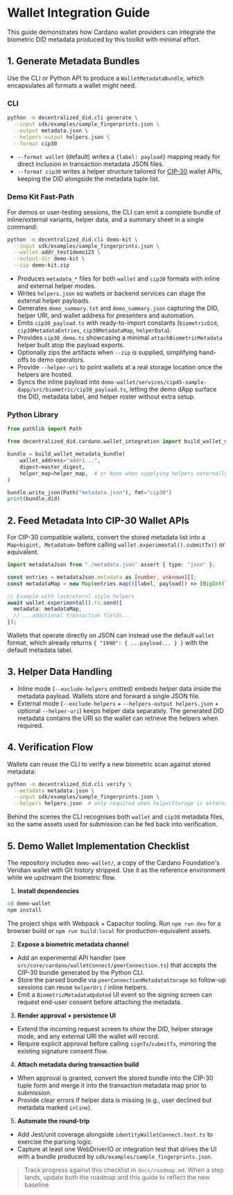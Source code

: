 # Wallet Integration Guide

This guide demonstrates how Cardano wallet providers can integrate the biometric DID metadata produced by this toolkit with minimal effort.

## 1. Generate Metadata Bundles

Use the CLI or Python API to produce a `WalletMetadataBundle`, which encapsulates all formats a wallet might need.

### CLI

```bash
python -m decentralized_did.cli generate \
  --input sdk/examples/sample_fingerprints.json \
  --output metadata.json \
  --helpers-output helpers.json \
  --format cip30
```

- `--format wallet` (default) writes a `{label: payload}` mapping ready for direct inclusion in transaction metadata JSON files.
- `--format cip30` writes a helper structure tailored for [CIP-30](https://cips.cardano.org/cips/cip30/) wallet APIs, keeping the DID alongside the metadata tuple list.

### Demo Kit Fast-Path

For demos or user-testing sessions, the CLI can emit a complete bundle of inline/external variants, helper data, and a summary sheet in a single command:

```bash
python -m decentralized_did.cli demo-kit \
  --input sdk/examples/sample_fingerprints.json \
  --wallet addr_test1demo123 \
  --output-dir demo-kit \
  --zip demo-kit.zip
```
- Produces `metadata_*` files for both `wallet` and `cip30` formats with inline and external helper modes.
- Writes `helpers.json` so wallets or backend services can stage the external helper payloads.
- Generates `demo_summary.txt` and `demo_summary.json` capturing the DID, helper URI, and wallet address for presenters and automation.
- Emits `cip30_payload.ts` with ready-to-import constants (`biometricDid`, `cip30MetadataEntries`, `cip30MetadataMap`, `helperData`).
- Provides `cip30_demo.ts` showcasing a minimal `attachBiometricMetadata` helper built atop the payload exports.
- Optionally zips the artifacts when `--zip` is supplied, simplifying hand-offs to demo operators.
- Provide `--helper-uri` to point wallets at a real storage location once the helpers are hosted.
- Syncs the inline payload into `demo-wallet/services/cip45-sample-dapp/src/biometric/cip30_payload.ts`, letting the demo dApp surface the DID, metadata label, and helper roster without extra setup.

### Python Library

```python
from pathlib import Path

from decentralized_did.cardano.wallet_integration import build_wallet_metadata_bundle

bundle = build_wallet_metadata_bundle(
    wallet_address="addr1...",
    digest=master_digest,
    helper_map=helper_map,  # or None when supplying helpers externally
)

bundle.write_json(Path("metadata.json"), fmt="cip30")
print(bundle.did)
```

## 2. Feed Metadata Into CIP-30 Wallet APIs

For CIP-30 compatible wallets, convert the stored metadata list into a `Map<bigint, Metadatum>` before calling `wallet.experimental().submitTx()` or equivalent.

```ts
import metadataJson from "./metadata.json" assert { type: "json" };

const entries = metadataJson.metadata as [number, unknown][];
const metadataMap = new Map(entries.map(([label, payload]) => [BigInt(label), payload]));

// Example with lace/eternl style helpers
await wallet.experimental().tx.send({
  metadata: metadataMap,
  // ...additional transaction fields...
});
```

Wallets that operate directly on JSON can instead use the default `wallet` format, which already returns `{ "1990": { ...payload... } }` with the default metadata label.

## 3. Helper Data Handling

- Inline mode (`--exclude-helpers` omitted) embeds helper data inside the metadata payload. Wallets store and forward a single JSON file.
- External mode (`--exclude-helpers` + `--helpers-output helpers.json` + optional `--helper-uri`) keeps helper data separately. The generated DID metadata contains the URI so the wallet can retrieve the helpers when required.

## 4. Verification Flow

Wallets can reuse the CLI to verify a new biometric scan against stored metadata:

```bash
python -m decentralized_did.cli verify \
  --metadata metadata.json \
  --input sdk/examples/sample_fingerprints.json \
  --helpers helpers.json  # only required when helperStorage is external
```

Behind the scenes the CLI recognises both `wallet` and `cip30` metadata files, so the same assets used for submission can be fed back into verification.

## 5. Demo Wallet Implementation Checklist

The repository includes `demo-wallet/`, a copy of the Cardano Foundation's Veridian wallet with Git history stripped. Use it as the reference environment while we upstream the biometric flow.

1. **Install dependencies**
  ```bash
  cd demo-wallet
  npm install
  ```
  The project ships with Webpack + Capacitor tooling. Run `npm run dev` for a browser build or `npm run build:local` for production-equivalent assets.

2. **Expose a biometric metadata channel**
  - Add an experimental API handler (see `src/core/cardano/walletConnect/peerConnection.ts`) that accepts the CIP-30 bundle generated by the Python CLI.
  - Store the parsed bundle via `peerConnectionMetadataStorage` so follow-up sessions can reuse `helperUri` / inline helpers.
  - Emit a `BiometricMetadataUpdated` UI event so the signing screen can request end-user consent before attaching the metadata.

3. **Render approval + persistence UI**
  - Extend the incoming request screen to show the DID, helper storage mode, and any external URI the wallet will record.
  - Require explicit approval before calling `signTx`/`submitTx`, mirroring the existing signature consent flow.

4. **Attach metadata during transaction build**
  - When approval is granted, convert the stored bundle into the CIP-30 tuple form and merge it into the transaction metadata map prior to submission.
  - Provide clear errors if helper data is missing (e.g., user declined but metadata marked `inline`).

5. **Automate the round-trip**
  - Add Jest/unit coverage alongside `identityWalletConnect.test.ts` to exercise the parsing logic.
  - Capture at least one WebDriverIO or integration test that drives the UI with a bundle produced by `sdk/examples/sample_fingerprints.json`.

> Track progress against this checklist in `docs/roadmap.md`. When a step lands, update both the roadmap and this guide to reflect the new baseline.
